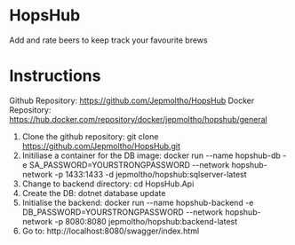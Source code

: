 # HopsHub

Add and rate beers to keep track your favourite brews

# Instructions

Github Repository: https://github.com/Jepmoltho/HopsHub
Docker Repository: https://hub.docker.com/repository/docker/jepmoltho/hopshub/general

1. Clone the github repository: git clone https://github.com/Jepmoltho/HopsHub.git
2. Initiliase a container for the DB image: docker run --name hopshub-db -e SA_PASSWORD=YOURSTRONGPASSWORD --network hopshub-network -p 1433:1433 -d jepmoltho/hopshub:sqlserver-latest
3. Change to backend directory: cd HopsHub.Api
4. Create the DB: dotnet database update
5. Initialise the backend: docker run --name hopshub-backend -e DB_PASSWORD=YOURSTRONGPASSWORD --network hopshub-network -p 8080:8080 jepmoltho/hopshub:backend-latest
6. Go to: http://localhost:8080/swagger/index.html
